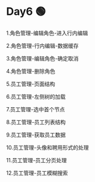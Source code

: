 # Day6 🟢

1.角色管理-编辑角色-进入行内编辑

2.角色管理-行内编辑-数据缓存

3.角色管理-编辑角色-确定取消

4.角色管理-删除角色

5.员工管理-页面结构

6.员工管理-左侧树的加载

7.员工管理-选中首个节点

8.员工管理-员工列表结构

9.员工管理-获取员工数据

10.员工管理-头像和聘用形式的处理

11.员工管理-员工分页处理

12.员工管理-员工模糊搜索
